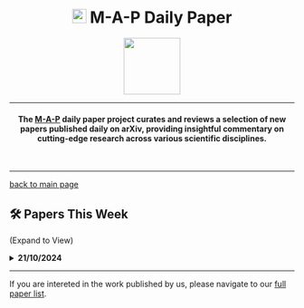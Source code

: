 <h1 align="center"><img src="https://cdn-avatars.huggingface.co/v1/production/uploads/63839e9962badff4326cf360/k4Q7R4XLDMp_1VF4C6GEd.jpeg" width="25"> M-A-P Daily Paper</h1>
<p align="center">
<a href="https://github.com/DenverCoder1/readme-typing-svg"><img src="https://media.giphy.com/media/Rn26lWjqA0uUU/giphy.gif" width="100"></a>
</p>
<hr/>
<h4 align="center">The <a href=https://m-a-p.ai>M-A-P</a> daily paper project curates and reviews a selection of new papers published daily on arXiv, providing insightful commentary on cutting-edge research across various scientific disciplines.</h4>
<br>
<hr/>

[back to main page](https://m-a-p.ai/DailyPaper)


## 🛠️ Papers This Week 

(Expand to View)

<details>
<summary> <b>21/10/2024</b> </summary>

<table class="center">

| Paper | Comments |
|:-------------|:-------------|
| [Do LLMs "know" internally when they follow instructions?](https://arxiv.org/pdf/2410.14516) | The study employs linear probes across different layers (early/middle/last layers) and different positions of tokens (first/middle/last token) to identify whether modifying representations along with dimension in the input embedding space links to successful instruction-following. This methodology connects with another recent relevant work 'Improving Instruction-Following in Language Models through Activation Steering.' From the perspective of mechanical interpretability, the findings demonstrate the capability of linear probing in identifying the parameters in even an abstract scenario like instruction-following. This can be effectively generalised to identifying patterns in CoT. It can also be utilised in activating more effective reasoning patterns through activation steering. This is a promising research direction. The value of parameter probing this kind of methodology appears underappreciated in the field. |
| [Do LLMs estimate uncertainty well in instruction-following?](https://arxiv.org/pdf/2410.14582) | The methodology for cross-model uncertainty comparison in this paper requires further verification. Some of the propsoed methods are based on probability and mean token entropy. The study identifies normalized p(true) as the most reliable evaluation metric. Additional verification is needed to understand its cross-model applicability of these metrics. The evolution of uncertainty during pre-training merits further investigation. |
| [MomentumSMoE: Integrating Momentum into Sparse Mixture of Experts](https://arxiv.org/pdf/2410.14574) | The introduction of momentum into SMoE raises negative effects to computational efficiency and the bound of model architecture，regarding Formula 9 in the paper. The paper lacks clear justification for the crutial meaning of dynamics of the expert representations in SMoEs. |
| [Optimizing Attention with Mirror Descent: Generalized Max-Margin Token Selection](https://arxiv.org/pdf/2410.14581) | The paper presents a novel attention mechanism. |
| [How Does Data Diversity Shape the Weight Landscape of Neural Networks?](https://arxiv.org/pdf/2410.14602) | Key findings include: 1) Dropout tends to promote more uniform distribution of empirical spectral density (ESD), while weight decay leads to heavier tails. 2) The impact of data diversity on weight matrices aligns with the effect of dropout but contrasts with that of weight decay. |
| [Streaming Deep Reinforcement Learning Finally Works](https://arxiv.org/pdf/2410.14606) | This paper proposes a method to stabilize Streaming DRL. |
| [Supervised Chain of Thought](https://arxiv.org/pdf/2410.14198) | The paper's primary contribution lies in introducing the concept of prompt search complexity. It proposes that search complexity depends on both total information in latent vector and amount of information each CoT step can extract, defined as C(m,s). This framework offers a more well-defined approach to quantifying CoT requirements across different task types compared to the vaguer concept hops as the amount of information is more quantifiable. |
| [Almost-Linear RNNs Yield Highly Interpretable Symbolic Codes in Dynamical Systems Reconstruction](https://arxiv.org/pdf/2410.14240) | Recommended reading. The motivation proposed in this work is notable for its abstraction of linear subregions and the most parsimonious representation of linear subregions. This framework appears natural for understanding the existence of attention in Chain of Thought (CoT) processes. If we consider language generation not as a word-by-word process, but rather as a switching state system where content is planned and then expressed, then switch to the next state. These transitions between states might correspond to representations of certain subregions. But are these symbolically linear. A pertinent question arose regarding whether neural architecture should directly emulate human brain if Neural Text Processing (NTP) and Supervised Fine-Tuning (SFT) are forms of imitation learning. Human primitive interaction patterns fundamentally align more closely with feedback-based learning mechanisms, essentially representing a scaled implementation of reinforcement learning (RL). From this theoretical perspective, even the Neural Text Processing (NTP) paradigm can be considered an ad-hoc solution. While the current developmental stage necessitates the incorporation of imitation learning for fundamental pattern acquisition, it suggests a potential evolutionary trajectory for NTP: transitioning from word-level processing to higher-order, more dynamic level. This hypothesis is supported by the inherent existence of hierarchical transitional logic structures in language output and composition, independent of neurological architecture. The manifestation of these patterns in language generation persists whether the objective is to emulate neural processes or natural human linguistic output patterns. |
| RA-BLIP: Multimodal Adaptive Retrieval-Augmented Bootstrapping Language-Image Pre-training | Addresses the widely acknowledged information bottleneck issue in MLLM encoders. The approach targets specific token-patch correspondences. Potential improvements could involve dynamic, context-aware sub-image framing based on text embeddings, though training complexity may present challenges. |
| Speciesism in Natural Language Processing Research | Documents LLMs' learned biases regarding non-human animals, reflecting human prejudices. |
| Associative memory and dead neurons | Examines neurons exhibiting activation function saturation. Merits further investigation. |
| Latent Weight Diffusion: Generating Policies from Trajectories | Presents potential benefits for cross-game Decision Transformer generalization. The approach models different policy behaviors using latent variable z, deriving target policy function distributions through conditional independence. The policy representation shows promise for cross-game generalization. |
| On Partial Prototype Collapse in the DINO Family of Self-Supervised Methods | Further analysis pending. |
| Provable Benefits of Complex Parameterizations for Structured State Space Models | Provides experimental validation of complex parameterization benefits for SSMs. Key finding demonstrates higher dimensional utilization in complex parameterization, though experiments remain relatively simple. Formula verification pending. |
| In-context learning and Occam's razor | Noteworthy sections include 3.1 and 3.5, highlighting prefix encoding differences and theoretically establishing prefix encoding length as a tight upper bound for dataset and model complexity. The framework redefines ICL-based meta-learning objectives through minimizing prefix encoding length across multiple tasks. |
| RepoGraph: Enhancing AI Software Engineering with Repository-level Code Graph | While not groundbreaking, the graph-based code modeling approach aligns with effective representation strategies for both code and mathematics. Connected to early attempts at RL-optimized reasoning for DAGs. |

</table>

</details>
<hr/>

If you are intereted in the work published by us, please navigate to our [full paper list](https://huggingface.co/collections/m-a-p/m-a-p-full-paper-list-65e070a694c7b01c5547fbff).
